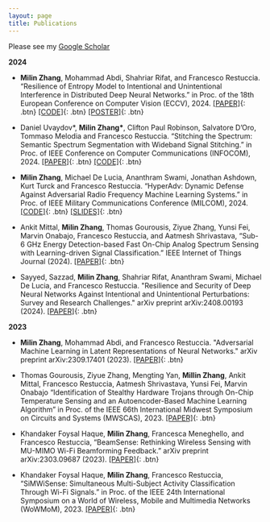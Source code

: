 ```yaml
---
layout: page
title: Publications
---
```


Please see my <a href="https://scholar.google.co.in/citations?user=bkDjoScAAAAJ&hl=en" target="_blank">Google Scholar</a>
<br />

**2024**

- **Milin Zhang**, Mohammad Abdi, Shahriar Rifat, and Francesco Restuccia. “Resilience of Entropy Model to Intentional and Unintentional Interference in Distributed Deep Neural Networks.” in Proc. of the 18th European Conference on Computer Vision (ECCV), 2024. 
[[PAPER]](https://arxiv.org/pdf/2403.00942){: .btn} [[CODE]](https://github.com/Restuccia-Group/EntropyR){: .btn} [[POSTER]](/assets/img/Poster-ECCV-Entropy.pptx.png){: .btn}

- Daniel Uvaydov\*, **Milin Zhang\***, Clifton Paul Robinson, Salvatore D’Oro, Tommaso Melodia and Francesco Restuccia. “Stitching the Spectrum: Semantic Spectrum Segmentation with Wideband Signal Stitching.” in Proc. of IEEE Conference on Computer Communications (INFOCOM), 2024. 
[[PAPER]](https://arxiv.org/pdf/2402.03465){: .btn} [[CODE]](https://github.com/uvaydovd/spectrum_sensing_stitching){: .btn}

- **Milin Zhang**, Michael De Lucia, Ananthram Swami, Jonathan Ashdown, Kurt Turck and Francesco Restuccia. “HyperAdv: Dynamic Defense Against Adversarial Radio Frequency Machine Learning Systems.” in Proc. of IEEE Military Communications Conference (MILCOM), 2024. 
[[CODE]](https://github.com/Restuccia-Group/HyperAdv){: .btn} [[SLIDES]](/assets/img/MILCOM-2024-HyperAdv.pdf){: .btn}

- Ankit Mittal, **Milin Zhang**, Thomas Gourousis, Ziyue Zhang, Yunsi Fei, Marvin Onabajo, Francesco Restuccia, and Aatmesh Shrivastava, “Sub-6 GHz Energy Detection-based Fast On-Chip Analog Spectrum Sensing with Learning-driven Signal Classification.” IEEE Internet of Things Journal (2024). [[PAPER]](https://ieeexplore.ieee.org/abstract/document/10507856){: .btn}

- Sayyed, Sazzad, **Milin Zhang**, Shahriar Rifat, Ananthram Swami, Michael De Lucia, and Francesco Restuccia. "Resilience and Security of Deep Neural Networks Against Intentional and Unintentional Perturbations: Survey and Research Challenges." arXiv preprint arXiv:2408.00193 (2024). [[PAPER]](https://arxiv.org/pdf/2408.00193){: .btn}

**2023**

- **Milin Zhang**, Mohammad Abdi, and Francesco Restuccia. "Adversarial Machine Learning in
Latent Representations of Neural Networks." arXiv preprint arXiv:2309.17401 (2023).
[[PAPER]](https://arxiv.org/pdf/2309.17401.pdf){: .btn}

- Thomas Gourousis, Ziyue Zhang, Mengting Yan, **Millin Zhang**, Ankit Mittal, Francesco Restuccia, Aatmesh Shrivastava, Yunsi Fei, Marvin Onabajo “Identification of Stealthy Hardware Trojans through On-Chip Temperature Sensing and an Autoencoder-Based Machine Learning Algorithm” in Proc. of the IEEE 66th International Midwest Symposium on Circuits and Systems (MWSCAS), 2023. [[PAPER]](https://ieeexplore.ieee.org/abstract/document/10405958){: .btn}

- Khandaker Foysal Haque, **Milin Zhang**, Francesca Meneghello, and Francesco Restuccia, “BeamSense: Rethinking Wireless Sensing with MU-MIMO Wi-Fi Beamforming Feedback.” arXiv preprint arXiv:2303.09687 (2023).
[[PAPER]](https://arxiv.org/pdf/2303.09687.pdf){: .btn}


- Khandaker Foysal Haque, **Milin Zhang**, Francesco Restuccia, “SiMWiSense: Simultaneous Multi-Subject Activity Classification Through Wi-Fi Signals.” in Proc. of the IEEE 24th International Symposium on a World of Wireless, Mobile and Multimedia Networks (WoWMoM), 2023.
[[PAPER]](https://arxiv.org/pdf/2304.00057.pdf){: .btn}


<!-- 
**Non-refereed project reports:**

- **Desh Raj**. *Semi-implicit variational inference for unsupervised acoustic unit discovery*.
    [PDF](/static/report/aud.pdf){: .btn}
- Tara Abrishami, **Desh Raj**, Noah Scribner, Vasileios Papaioannou. *Inference on Ohio redistricting maps from
Congressional 2016 elections*.
    [PDF](/static/report/ohio.pdf){: .btn}
- **Desh Raj**. *Estimating bounds for bit-truncated word embeddings*.
    [PDF](/static/report/bounds.pdf){: .btn}
- Venkat Arun, **Desh Raj**, Mrinal Tak, Sumeet Ranka. *Fine-grained readability estimation using language modeling*.
    [PDF](/static/report/readability.pdf){: .btn}
- **Desh Raj**, Kanhaiya Rathi. *A survey of probabilistic databases*. 
    [PDF](/static/report/dbms-survery.pdf){: .btn}
- **Desh Raj**, Abhilasha Sancheti, Mrinal Tak, Kunaal Jain. *Monitoring production line performance to reduce manufacturing failures*.
    [PDF](/static/report/bosch.pdf){: .btn}
- **Desh Raj**, Sumeet Ranka, Siddharth Kumar, Akashdeep Goswami, Samyak Kumbhalwar. *Spatial transformer networks*.
    [PDF](/static/report/stn.pdf){: .btn}

<br />  -->


